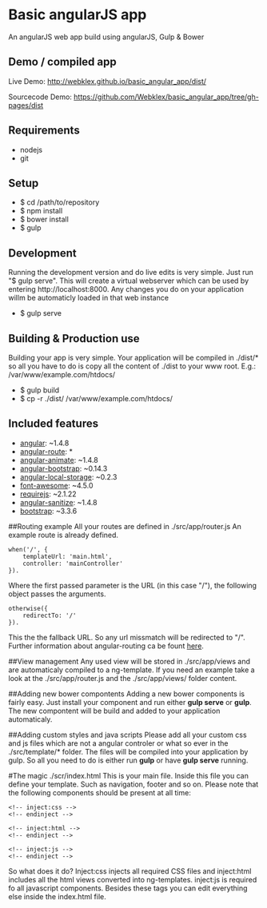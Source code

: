 # Basic angularJS app
An angularJS web app build using angularJS, Gulp &amp; Bower

## Demo / compiled app
Live Demo: http://webklex.github.io/basic_angular_app/dist/

Sourcecode Demo: https://github.com/Webklex/basic_angular_app/tree/gh-pages/dist

## Requirements
  * nodejs
  * git
  
## Setup
  * $ cd /path/to/repository
  * $ npm install
  * $ bower install
  * $ gulp

## Development
  Running the development version and do live edits is very simple. Just run "$ gulp serve". 
  This will create a virtual webserver which can be used by entering http://localhost:8000. Any changes you do on your application
  willm be automaticly loaded in that web instance
  * $ gulp serve

## Building &amp; Production use
  Building your app is very simple. Your application will be compiled in ./dist/* so all you have to do is copy all the content
  of ./dist to your www root. E.g.: /var/www/example.com/htdocs/
  * $ gulp build
  * $ cp -r ./dist/ /var/www/example.com/htdocs/
  
## Included features
  * [angular](https://github.com/angular): ~1.4.8
  * [angular-route](https://github.com/angular/bower-angular-route): *
  * [angular-animate](https://github.com/angular/bower-angular-animate): ~1.4.8
  * [angular-bootstrap](https://github.com/angular-widgets/angular-bootstrap): ~0.14.3
  * [angular-local-storage](https://github.com/grevory/angular-local-storage): ~0.2.3
  * [font-awesome](https://github.com/FortAwesome/Font-Awesome): ~4.5.0
  * [requirejs](https://github.com/jrburke/requirejs): ~2.1.22
  * [angular-sanitize](https://github.com/angular/bower-angular-sanitize): ~1.4.8
  * [bootstrap](https://github.com/twbs/bootstrap): ~3.3.6

##Routing example
All your routes are defined in ./src/app/router.js
An example route is already defined.
```
when('/', {
    templateUrl: 'main.html',
    controller: 'mainController'
}).
```
Where the first passed parameter is the URL (in this case "/"), the following object passes the arguments. 
```
otherwise({
    redirectTo: '/'
}).
```
This the the fallback URL. So any url missmatch will be redirected to "/".
Further information about angular-routing ca be fount [here](https://github.com/angular/bower-angular-route).

##View management
Any used view will be stored in ./src/app/views and are automaticaly compiled to a ng-template.
If you need an example take a look at the ./src/app/router.js and the ./src/app/views/ folder content.

##Adding new bower compontents
Adding a new bower components is fairly easy. Just install your component and run either **gulp serve** or **gulp**. The new compontent will be build and added to your application automaticaly.

##Adding custom styles and java scripts
Please add all your custom css and js files which are not a angular controler or what so ever in the ./src/template/* folder. The files will be compiled into your application by gulp. So all you need to do is either run **gulp** or have **gulp serve** running.

#The magic ./scr/index.html
This is your main file. Inside this file you can define your template. Such as navigation, footer and so on.
Please note that the following components should be present at all time:
```
<!-- inject:css -->
<!-- endinject -->

<!-- inject:html -->
<!-- endinject -->

<!-- inject:js -->
<!-- endinject -->
```
So what does it do? Inject:css injects all required CSS files and inject:html includes all the html views converted into ng-templates. inject:js is required fo all javascript components. Besides these tags you can edit everything else inside the index.html file.

